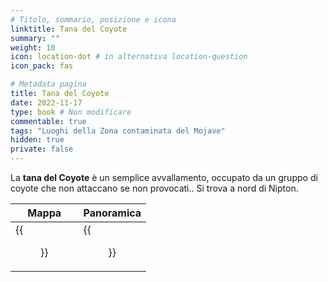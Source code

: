 ```yaml
---
# Titolo, sommario, posizione e icona
linktitle: Tana del Coyote
summary: ""
weight: 10
icon: location-dot # in alternativa location-question
icon_pack: fas

# Metadata pagina
title: Tana del Coyote
date: 2022-11-17
type: book # Non modificare
commentable: true
tags: "Luoghi della Zona contaminata del Mojave"
hidden: true
private: false
---
```


<div class="fnv">

La **tana del Coyote** è un semplice avvallamento, occupato da un gruppo di coyote che non attaccano se non provocati.. Si trova a nord di Nipton.

| Mappa                    | Panoramica           |
| ------------------------ | -------------------- |
| {{<figure src="fnv/Coyote_Den_loc.webp">}} | {{<figure src="fnv/Coyote_Den.webp">}} |

</div>


